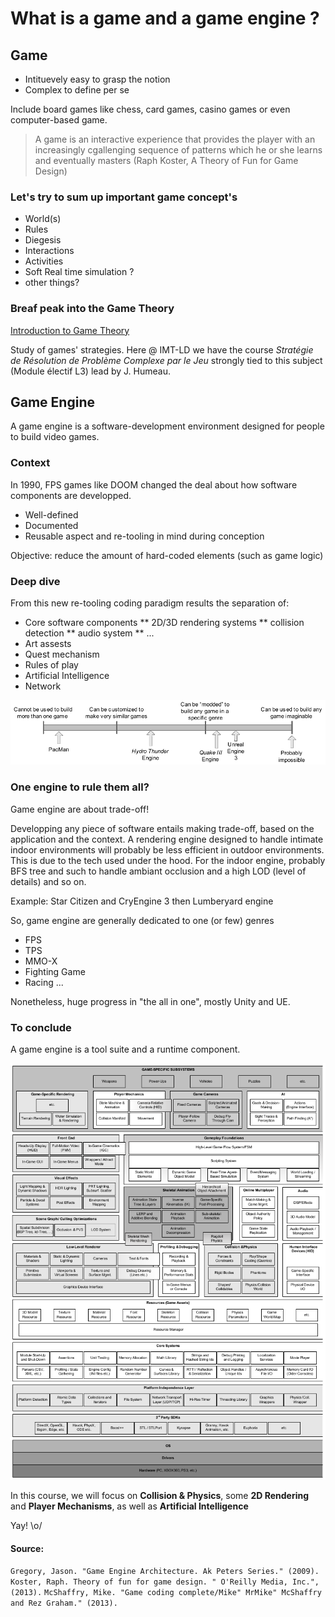 # What is a game and a game engine ?

## Game
* Intituevely easy to grasp the notion
* Complex to define per se

Include board games like chess, card games, casino games or even computer-based game. 

> A game is an interactive experience that provides the player with an increasingly cgallenging sequence of patterns which he or she learns and eventually masters (Raph Koster, A Theory of Fun for Game Design)

### Let's try to sum up important game concept's

* World(s)
* Rules
* Diegesis
* Interactions
* Activities
* Soft Real time simulation ?
* other things?

### Breaf peak into the Game Theory
[Introduction to Game Theory](https://fr.wikipedia.org/wiki/Th%C3%A9orie_des_jeux)

Study of games' strategies. Here @ IMT-LD we have the course *Stratégie de Résolution de Problème Complexe par le Jeu* strongly tied to this subject (Module électif L3) lead by J. Humeau.

## Game Engine

A game engine is a software-development environment designed for people to build video games.

### Context
In 1990, FPS games like DOOM changed the deal about how software components are developped.

* Well-defined
* Documented
* Reusable aspect and re-tooling in mind during conception

Objective: reduce the amount of hard-coded elements (such as game logic)

### Deep dive
From this new re-tooling coding paradigm results the separation of:
* Core software components
** 2D/3D rendering systems
** collision detection
** audio system
** ...
* Art assests
* Quest mechanism
* Rules of play
* Artificial Intelligence
* Network

![Ma supper caption](resources/game_engine_reuseability_gamut.png)

### One engine to rule them all?
Game engine are about trade-off!

Developping any piece of software entails making trade-off, based on the application and the context.
A rendering engine designed to handle intimate indoor environments will probably be less efficient in outdoor environments. This is due to the tech used under the hood. For the indoor engine, probably BFS tree and such to handle ambiant occlusion and a high LOD (level of details) and so on.

Example:
Star Citizen and CryEngine 3 then Lumberyard engine

So, game engine are generally dedicated to one (or few) genres
* FPS
* TPS
* MMO-X
* Fighting Game
* Racing
...

Nonetheless, huge progress in "the all in one", mostly Unity and UE.

### To conclude
A game engine is a tool suite and a runtime component.

![](resources/runtime_game_engine.png)

In this course, we will focus on **Collision & Physics**, some **2D Rendering** and **Player Mechanisms**, as well as **Artificial Intelligence**

Yay! \o/


#### Source:
`Gregory, Jason. "Game Engine Architecture. Ak Peters Series." (2009).`
`Koster, Raph. Theory of fun for game design. " O'Reilly Media, Inc.", (2013).`
`McShaffry, Mike. "Game coding complete/Mike" MrMike" McShaffry and Rez Graham." (2013).`

